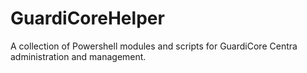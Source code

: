 # GuardiCoreHelper
A collection of Powershell modules and scripts for GuardiCore Centra administration and management.
